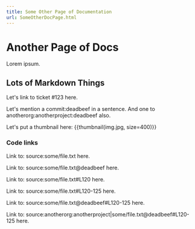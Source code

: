 ```yaml
---
title: Some Other Page of Documentation
url: SomeOtherDocPage.html
---
```


# Another Page of Docs

Lorem ipsum.

## Lots of Markdown Things

Let's link to ticket #123 here.

Let's mention a commit:deadbeef in a sentence. And one to anotherorg:anotherproject:deadbeef also.

Let's put a thumbnail here: {{thumbnail(img.jpg, size=400)}}

### Code links

Link to: source:some/file.txt here.

Link to: source:some/file.txt@deadbeef here.

Link to: source:some/file.txt#L120 here.

Link to: source:some/file.txt#L120-125 here.

Link to: source:some/file.txt@deadbeef#L120-125 here.

Link to: source:anotherorg:anotherproject|some/file.txt@deadbeef#L120-125 here.
